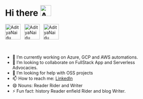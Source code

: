 # Hi there <img src="https://upload.wikimedia.org/wikipedia/commons/b/b1/Sun.svg" alt="AdityaNaidu" height="35" width="35" /> 

<div style="display:flex">
<a href="https://www.linkedin.com/in/adich2023/" ><img src="https://upload.wikimedia.org/wikipedia/commons/c/c9/Linkedin.svg" alt="AdityaNaidu" height="50" width="50" target="_blank" /></a>&nbsp; &nbsp;
<a href="https://adi-ch2019.medium.com/" target="_blank"><img src="https://upload.wikimedia.org/wikipedia/commons/e/ec/Medium_logo_Monogram.svg" alt="AdityaNaidu" height="50" width="50" /></a>&nbsp; &nbsp;
<a href="https://stackoverflow.com/users/10760843/aditya" target="_blank"><img src="https://upload.wikimedia.org/wikipedia/commons/8/81/Stackoverflow_icon.png" alt="AdityaNaidu" height="50" width="50"  /></a>&nbsp; &nbsp;
</div>

<p style="height:1.5em"></p>


- 🔭 I’m currently working on Azure, GCP and AWS automations.
- 👯 I’m looking to collaborate on FullStack App and Serverless Advocacies.
- 🤔 I’m looking for help with OSS projects
- 📫 How to reach me: [LinkedIn](https://www.linkedin.com/in/adich2023/)
- 😄 Nouns: Reader Rider and Writer
- ⚡ Fun fact: history Reader enfield Rider and blog Writer. 
